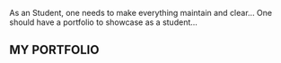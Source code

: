 As an Student, one needs to make everything maintain and clear...
One should have a portfolio to showcase as a student...

## MY PORTFOLIO
